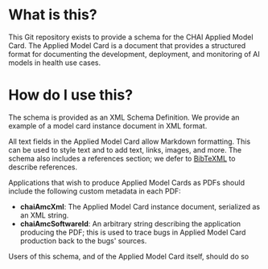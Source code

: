 # What is this?

This Git repository exists to provide a schema for the CHAI Applied Model Card. The Applied Model Card is a document that provides a structured format for documenting the development, deployment, and monitoring of AI models in health use cases. 

# How do I use this?

The schema is provided as an XML Schema Definition. We provide an example of a model card instance document in XML format. 

All text fields in the Applied Model Card allow Markdown formatting. This can be used to style text and to add text, links, images, and more. The schema also includes a references section; we defer to [BibTeXML](https://bibtexml.sourceforge.net/) to describe references. 

Applications that wish to produce Applied Model Cards as PDFs should include the following custom metadata in each PDF:
- **chaiAmcXml**: The Applied Model Card instance document, serialized as an XML string.
- **chaiAmcSoftwareId**: An arbitrary string describing the application producing the PDF; this is used to trace bugs in Applied Model Card production back to the bugs' sources.

Users of this schema, and of the Applied Model Card itself, should do so 